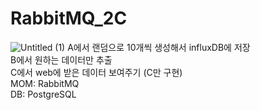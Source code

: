 # RabbitMQ_2C

![Untitled (1)](https://user-images.githubusercontent.com/67484907/158552973-9a2d6655-9dbe-461e-8102-150b027c07bf.png)
A에서 랜덤으로 10개씩 생성해서 influxDB에 저장<br>
B에서 원하는 데이터만 추출<br>
C에서 web에 받은 데이터 보여주기
(C만 구현)<br>
MOM: RabbitMQ<br>
DB: PostgreSQL
